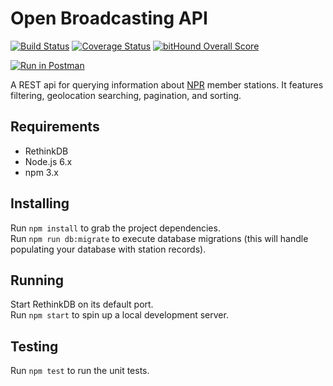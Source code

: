 # Open Broadcasting API

[![Build Status](https://travis-ci.org/openbroadcasting/api.svg?branch=master)](https://travis-ci.org/openbroadcasting/api)
[![Coverage Status](https://coveralls.io/repos/github/openbroadcasting/api/badge.svg?branch=master)](https://coveralls.io/github/openbroadcasting/api?branch=master)
[![bitHound Overall Score](https://www.bithound.io/github/openbroadcasting/api/badges/score.svg)](https://www.bithound.io/github/openbroadcasting/api)

[![Run in Postman](https://run.pstmn.io/button.svg)](https://app.getpostman.com/run-collection/a66c9fc83d5c8395bd22#?env%5Bproduction%5D=W3sidHlwZSI6InRleHQiLCJlbmFibGVkIjp0cnVlLCJrZXkiOiJwYmlfZW5kcG9pbnQiLCJ2YWx1ZSI6Imh0dHA6Ly9wdWJsaWMtcmFkaW8tYXBpLmhlcm9rdWFwcC5jb20ifV0=)

A REST api for querying information about [NPR](http://npr.org) member stations. It features filtering, geolocation searching, pagination, and sorting.

## Requirements

- RethinkDB
- Node.js 6.x
- npm 3.x

## Installing

Run `npm install` to grab the project dependencies.   
Run `npm run db:migrate` to execute database migrations (this will handle populating your database with station records).

## Running

Start RethinkDB on its default port.   
Run `npm start` to spin up a local development server.

## Testing

Run `npm test` to run the unit tests.
